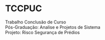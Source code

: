 # TCCPUC
Trabalho Conclusão de Curso  
Pós-Graduação: Analise e Projetos de Sistema  
Projeto: Risco Segurança de Prédios
